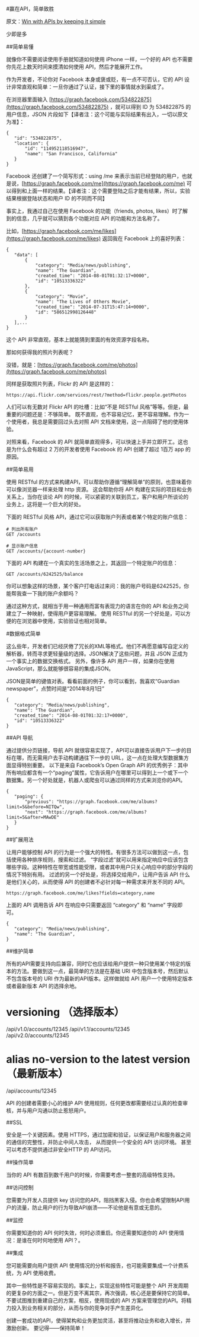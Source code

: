 #赢在API，简单致胜

原文：[Win with APIs by keeping it simple](http://www.javaworld.com/article/2877163/java-app-dev/win-with-apis-by-keeping-it-simple.html)

少即是多

##简单易懂

就像你不需要阅读使用手册就知道如何使用 iPhone 一样，一个好的 API 也不需要你先花上数天时间来摸清如何使用 API，然后才能展开工作。

作为开发者，不论你对 Facebook 本身或褒或贬，有一点不可否认，它的 API 设计非常直观和简单：一旦你通过了认证，接下里的事情就水到渠成了。

在浏览器里面输入 [https://graph.facebook.com/534822875](https://graph.facebook.com/534822875) ，就可以得到 ID 为 534822875 的用户信息，JSON 片段如下【译者注：这个可能与实际结果有出入，一切以原文为准】：

    {
       "id": "534822875",
       "location": {
           "id": "114952118516947",
           "name": "San Francisco, California"
       }
    }

Facebook 还创建了一个简写形式：using /me 来表示当前已经登陆的用户，也就是说，[https://graph.facebook.com/me](https://graph.facebook.com/me) 可以得到和上面一样的结果。【译者注：这个需要登陆之后才能有结果，所以，实验结果根据登陆状态和用户 ID 的不同而不同】

事实上，我通过自己在使用 Facebook 的功能（friends, photos, likes）时了解到的信息，几乎就可以猜到各个功能对应 API 的功能和方法名称了。

比如，[https://graph.facebook.com/me/likes](https://graph.facebook.com/me/likes) 返回我在 Facebook 上的喜好列表：

    {
       "data": [
           {
               "category": "Media/news/publishing",
               "name": "The Guardian",
               "created_time": "2014-08-01T01:32:17+0000",
               "id": "10513336322"
           },
           {
               "category": "Movie",
               "name": "The Lives of Others Movie",
               "created_time": "2014-07-31T15:47:14+0000",
               "id": "586512998126448"
           }
       ],...
    }

这个 API 非常直观，基本上就能猜到里面的有效资源字段名称。

那如何获得我的照片列表呢？

没错，就是：[https://graph.facebook.com/me/photos](https://graph.facebook.com/me/photos)

同样是获取照片列表，Flickr 的 API 是这样的：

    https://api.flickr.com/services/rest/?method=flickr.people.getPhotos

人们可以有无数对 Flickr API 的吐槽：比如“不是 RESTful 风格”等等。但是，最重要的问题还是：不够简单。
既不直观，也不容易记忆，更不容易理解。作为一个使用者，我总是需要回过头去对照 API 文档来使用，这一点阻碍了他的使用体验。

对照来看，Facebook 的 API 就简单直观得多，可以快速上手并立即开工。这也是为什么会有超过 2 万的开发者使用 Facebook 的 API 创建了超过 1百万 app 的原因。

##简单易用

使用 RESTful 的方式来构建API，可以帮助你遵循“理解简单”的原则，也意味着你可以像浏览器一样来处理 http 资源。
这会帮助你将 API 构建在实际的项目和业务关系上，当你在谈论 API 的时候，可以紧密的关联到员工，客户和用户所谈论的业务上，这将是一个巨大的好处。

下面的 RESTful 风格 API，通过它可以获取账户列表或者某个特定的账户信息：

    # 列出所有账户
    GET /accounts

    # 显示账户信息
    GET /accounts/{account-number}

下面的 API 构建在一个真实的生活场景之上，其返回一个特定账户的信息：

    GET /accounts/6242525/balance

你可以想象这样的场景，某个客户打电话过来问：我的账户号码是6242525，你能帮我查一下我的账户余额吗？

通过这种方式，就相当于用一种通用而富有表现力的语言在你的 API 和业务之间建立了一种映射，使得用户更容易理解。
使用 RESTful 的另一个好处是，可以方便的在浏览器中使用，实验验证也相对简单。

#数据格式简单

这么些年，开发者们已经厌倦了冗长的XML等格式。他们不再愿意编写自定义的解析器，转而寻求更轻量级的选择。JSON解决了这些问题，并且 JSON 正成为一个事实上的数据交换格式。
另外，像许多 API 用户一样，如果你在使用JavaScript，那么就能够很容易的集成JSON。

JSON是简单的键值对表。看看前面的例子，你可以看到，我喜欢“Guardian newspaper”，点赞时间是“2014年8月1日”

    {
       "category": "Media/news/publishing",
       "name": "The Guardian",
       "created_time": "2014-08-01T01:32:17+0000",
       "id": "10513336322"
    }

##API 导航

通过提供分页链接，导航 API 就很容易实现了，API可以直接告诉用户下一步的目标在哪，而无需用户去手动构建通往下一步的 URL，这一点在处理大型数据集方面显得特别重要。
以下是来自  Facebook’s Open Graph API 的优秀例子：其中所有响应都含有一个“paging”属性，它告诉用户在哪里可以得到上一个或下一个数据集。另一个好处就是，机器人或爬虫可以通过同样的方式来浏览你的API。

    {
       "paging": {
           "previous": "https://graph.facebook.com/me/albums?limit=5&before=NITQw",
           "next": "https://graph.facebook.com/me/albums?limit=5&after=MAwDE"
       }
    }

##扩展用法

让用户能够控制 API 的行为是一个强大的特性。有很多方法可以做到这一点，包括使用各种排序规则，搜索和过滤。
“字段过滤”就可以用来指定响应中应该包含哪些字段。这种特性在带宽或性能受限，或者其中用户只关心响应中的部分字段的情况下特别有用。
过滤的另一个好处是，将选择交给用户，让用户告诉 API 什么是他们关心的，从而使得 API 的创建者不必针对每一种需求来开发不同的 API。

    https://graph.facebook.com/me/likes?fields=category,name

上面的 API 调用告诉 API 在响应中只需要返回  “category” 和 “name” 字段即可。

    {
       "category": "Media/news/publishing",
       "name": "The Guardian",
    }

##维护简单

所有的API需要支持向后兼容，同时它也应该给用户提供一种只使用某个特定的版本的方法。要做到这一点，最简单的方法是在基础 URI 中包含版本号，然后默认不包含版本号的 URI 作为最新的API版本。这样做就给 API 用户一个使用特定版本或者最新版本 API 的选择余地。

# versioning （选择版本）
/api/v1.0/accounts/12345
/api/v1.1/accounts/12345
/api/v2.0/accounts/12345

# alias no-version to the latest version（最新版本）
/api/accounts/12345

API 的创建者需要小心的维护 API 使用规则，任何更改都需要经过认真的检查审核，并与用户沟通以防止惹怒用户。

##SSL

安全是一个关键因素。使用 HTTPS，通过加密和验证，以保证用户和服务器之间的通信的完整性，并防止中间人攻击， 从而提供一个安全的 API 访问环境。
甚至可以考虑不提供通过非安全HTTP 的 API访问。

##操作简单

当你的 API 有数百到数千用户的时候，你需要考虑一整套的高级特性支持。

##访问控制

您需要为开发人员提供 key 访问您的API，阻挡黑客入侵。你也会希望限制API用户的流量，防止用户的行为导致API崩溃——不论他是有意或无意的。

##监控

你需要知道你的 API 何时失效，何时必须重启。你还需要知道你的 API 使用情况：是谁在何时何地使用 API？。

##集成

您可能需要向用户提供 API 使用情况的分析和报告，也可能需要集成一个计费系统，为 API 使用收费。

其中一些特性是不容易实现的。事实上，实现这些特性可能是整个 API 开发周期的更复杂的方面之一。但是万变不离其宗，再次强调，核心还是要保持它的简单。
不要试图推到重建自己的方案，相反，使用现成的 API 方案来管理您的API。将精力投入到业务相关的部分，从而与你的竞争对手产生差异化。

创建一套成功的API，使得架构和业务更加灵活，甚至将推动业务和收入增长，并激励创新。
要记得——保持简单！


